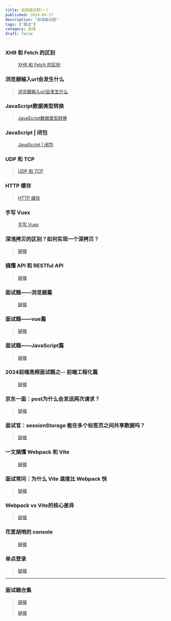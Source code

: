 ```yaml
---
title: 前端面试题(一)
published: 2024-04-17
description: "前端面试题"
tags: ["面试"]
category: 前端
draft: false
---
```


### XHR 和 Fetch 的区别
> [XHR 和 Fetch 的区别](https://juejin.cn/post/7295551704816189467)
### 浏览器输入url会发生什么
> [浏览器输入url会发生什么](https://juejin.cn/post/7279093851000242234)
### JavaScript数据类型转换
> [JavaScript数据类型转换](https://juejin.cn/post/6956170676327677966)
### JavaScript | 闭包
> [JavaScript | 闭包](https://juejin.cn/post/7263628964748197948)
### UDP 和 TCP
> [UDP 和 TCP](https://juejin.cn/post/7220782242255093819)
### HTTP 缓存
> [HTTP 缓存](https://juejin.cn/post/7163506251304239135)
### 手写 Vuex
> [手写 Vuex](https://juejin.cn/post/7220292698854424633)
### 深浅拷贝的区别？如何实现一个深拷贝？
> [链接](https://juejin.cn/post/7343863800146460735)
### 搞懂 API 和 RESTful API
> [链接](https://juejin.cn/post/7196570893152616506)
### 面试题——浏览器篇
> [链接](https://juejin.cn/post/7312724606606901289)
### 面试题——vue篇
> [链接](https://juejin.cn/post/6912702361798443022)
### 面试题——JavaScript篇
> [链接](https://juejin.cn/post/7356072512444465178)
### 2024前端高频面试题之-- 前端工程化篇
> [链接](https://juejin.cn/post/7350535815132659749)
### 京东一面：post为什么会发送两次请求？
> [链接](https://juejin.cn/post/7269952188927017015)
### 面试官：sessionStorage 能在多个标签页之间共享数据吗？
> [链接](https://juejin.cn/post/7362080157190570010)
### 一文搞懂 Webpack 和 Vite
> [链接](https://juejin.cn/post/7356817667574136884)
### 面试常问：为什么 Vite 速度比 Webpack 快
> [链接](https://juejin.cn/post/7344916114204049445)
### Webpack vs Vite的核心差异
> [链接](https://juejin.cn/post/7273427487588843581)
### 花里胡哨的 console
> [链接](https://juejin.cn/post/7371716384847364147)
### 单点登录
> [链接](https://juejin.cn/post/7363555404131401728)



------------------------------------

### 面试题合集
> [链接](https://juejin.cn/post/6844903776512393224) 
> 
> [链接](https://blog.csdn.net/weixin_39843414/article/details/120213065)